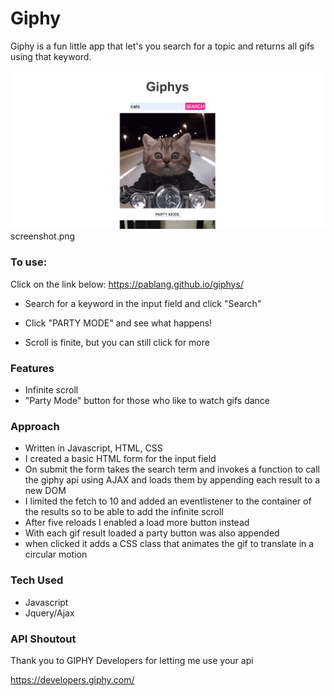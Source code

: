 # Giphy

Giphy is a fun little app that let's you search for a topic and returns all gifs using that keyword.

![Screenshot](screenshot.png)
screenshot.png

### To use:

Click on the link below:
 https://pablang.github.io/giphys/

 - Search for a keyword in the input field and click "Search"

 - Click "PARTY MODE" and see what happens!

 - Scroll is finite, but you can still click for more

### Features

- Infinite scroll
- "Party Mode" button for those who like to watch gifs dance


### Approach

- Written in Javascript, HTML, CSS
- I created a basic HTML form for the input field
- On submit the form takes the search term and invokes a function to call the giphy api using AJAX and loads them by appending each result to a new DOM
- I limited the fetch to 10 and added an eventlistener to the container of the results so to be able to add the infinite scroll
- After five reloads I enabled a load more button instead
- With each gif result loaded a party button was also appended
- when clicked it adds a CSS class that animates the gif to translate in a circular motion

### Tech Used
- Javascript
- Jquery/Ajax

### API Shoutout
Thank you to GIPHY Developers for letting me use your api

https://developers.giphy.com/








